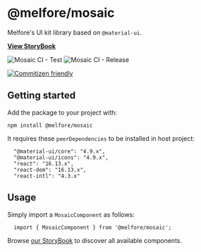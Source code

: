 # @melfore/mosaic

Melfore's UI kit library based on `@material-ui`.

<a href="https://melfore.github.io/mosaic/" target="_blank">**View StoryBook**</a>

![Mosaic CI - Test](https://github.com/melfore/mosaic/workflows/Mosaic%20CI%20-%20Test/badge.svg) ![Mosaic CI - Release](https://github.com/melfore/mosaic/workflows/Mosaic%20CI%20-%20Release/badge.svg)

[![Commitizen friendly](https://img.shields.io/badge/commitizen-friendly-brightgreen.svg)](http://commitizen.github.io/cz-cli/)

## Getting started

Add the package to your project with:

`npm install @melfore/mosaic`

It requires these `peerDependencies` to be installed in host project:

```
  "@material-ui/core": "4.9.x",
  "@material-ui/icons": "4.9.x",
  "react": "16.13.x",
  "react-dom": "16.13.x",
  "react-intl": "4.3.x"
```

## Usage

Simply import a `MosaicComponent` as follows:

```
  import { MosaicComponent } from '@melfore/mosaic';
```

Browse <a href="https://melfore.github.io/mosaic/" target="_blank">our StoryBook</a> to discover all available components.
